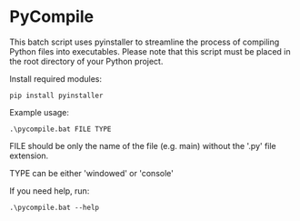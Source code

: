 # PyCompile

This batch script uses pyinstaller to streamline the process of compiling Python files into executables. Please note that this script must be placed in the root directory of your Python project.

Install required modules:
```
pip install pyinstaller
```

Example usage:
```
.\pycompile.bat FILE TYPE
```

FILE should be only the name of the file (e.g. main) without the '.py' file extension.

TYPE can be either 'windowed' or 'console'

If you need help, run:
```
.\pycompile.bat --help
```
